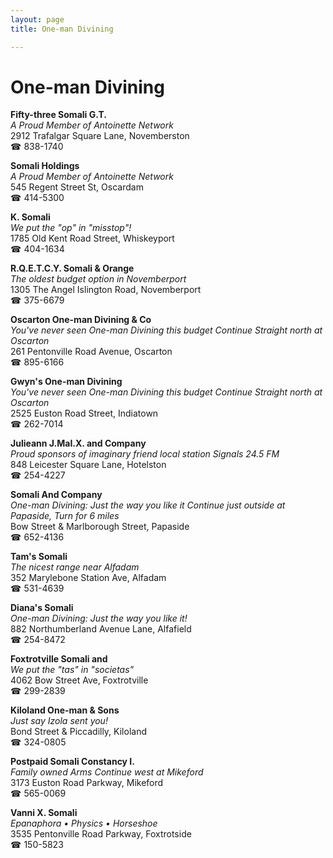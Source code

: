 ```yaml
---
layout: page 
title: One-man Divining

---
```



# One-man Divining


 **Fifty-three Somali G.T.**  
_A Proud Member of Antoinette Network_  
2912 Trafalgar Square Lane, Novemberston  
☎ 838-1740

**Somali Holdings**  
_A Proud Member of Antoinette Network_  
545 Regent Street St, Oscardam  
☎ 414-5300

**K. Somali**  
_We put the "op" in "misstop"!_  
1785 Old Kent Road Street, Whiskeyport  
☎ 404-1634

**R.Q.E.T.C.Y. Somali & Orange**  
_The oldest budget option in Novemberport_  
1305 The Angel Islington Road, Novemberport  
☎ 375-6679

**Oscarton One-man Divining & Co**  
_You've never seen One-man Divining this budget 
Continue Straight north at Oscarton_  
261 Pentonville Road Avenue, Oscarton  
☎ 895-6166

**Gwyn's One-man Divining**  
_You've never seen One-man Divining this budget 
Continue Straight north at Oscarton_  
2525 Euston Road Street, Indiatown  
☎ 262-7014

**Julieann J.MaI.X. and Company**  
_Proud sponsors of imaginary friend local station Signals 24.5 FM_  
848 Leicester Square Lane, Hotelston  
☎ 254-4227

**Somali And Company**  
_One-man Divining: Just the way you like it 
Continue just outside at Papaside, Turn for 6 miles_  
Bow Street & Marlborough Street, Papaside  
☎ 652-4136

**Tam's Somali**  
_The nicest range near Alfadam_  
352 Marylebone Station Ave, Alfadam  
☎ 531-4639

**Diana's Somali**  
_One-man Divining: Just the way you like it!_  
882 Northumberland Avenue Lane, Alfafield  
☎ 254-8472

**Foxtrotville Somali and**  
_We put the "tas" in "societas"_  
4062 Bow Street Ave, Foxtrotville  
☎ 299-2839

**Kiloland One-man & Sons**  
_Just say Izola sent you!_  
Bond Street & Piccadilly, Kiloland  
☎ 324-0805

**Postpaid Somali Constancy I.**  
_Family owned Arms 
Continue west at Mikeford_  
3173 Euston Road Parkway, Mikeford  
☎ 565-0069

**Vanni X. Somali**  
_Epanaphora • Physics • Horseshoe_  
3535 Pentonville Road Parkway, Foxtrotside  
☎ 150-5823

